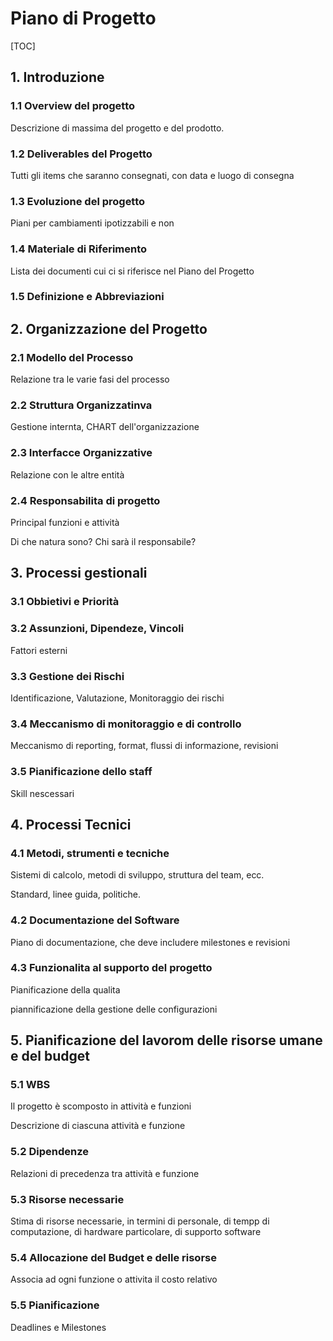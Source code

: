# Piano di Progetto

[TOC]

## 1. Introduzione

### 1.1 Overview del progetto

Descrizione di massima del progetto e del prodotto.

### 1.2 Deliverables del Progetto

Tutti gli items che saranno consegnati, con data e luogo di consegna

### 1.3 Evoluzione del progetto

Piani per cambiamenti ipotizzabili e non

### 1.4 Materiale di Riferimento

Lista dei documenti cui ci si riferisce nel Piano del Progetto

### 1.5 Definizione e Abbreviazioni



## 2. Organizzazione del Progetto

### 2.1 Modello del Processo

Relazione tra le varie fasi del processo

### 2.2 Struttura Organizzatinva

Gestione internta, CHART dell'organizzazione

### 2.3 Interfacce Organizzative

Relazione con le altre entità

### 2.4 Responsabilita di progetto

Principal funzioni e attività

Di che natura sono? Chi sarà il responsabile?



## 3. Processi gestionali

### 3.1 Obbietivi e Priorità

### 3.2 Assunzioni, Dipendeze, Vincoli

Fattori esterni

### 3.3 Gestione dei Rischi

Identificazione, Valutazione, Monitoraggio dei rischi

### 3.4 Meccanismo di monitoraggio e di controllo

Meccanismo di reporting, format, flussi di informazione, revisioni

### 3.5 Pianificazione dello staff

Skill nescessari



## 4. Processi Tecnici

### 4.1 Metodi, strumenti e tecniche

Sistemi di calcolo, metodi di sviluppo, struttura del team, ecc.

Standard, linee guida, politiche.

### 4.2 Documentazione del Software

Piano di documentazione, che deve includere milestones  e revisioni

### 4.3 Funzionalita al supporto del progetto

Pianificazione della qualita

piannificazione della gestione delle configurazioni



## 5. Pianificazione del lavorom delle risorse umane e del budget

### 5.1 WBS

Il progetto è scomposto in attività e funzioni

Descrizione di ciascuna attività e funzione

### 5.2 Dipendenze

Relazioni di precedenza tra attività e funzione

### 5.3 Risorse necessarie

Stima di risorse necessarie, in termini di personale, di tempp di computazione, di hardware particolare, di supporto software

### 5.4 Allocazione del Budget e delle risorse

Associa ad ogni funzione o attivita il costo relativo

### 5.5 Pianificazione

Deadlines e Milestones